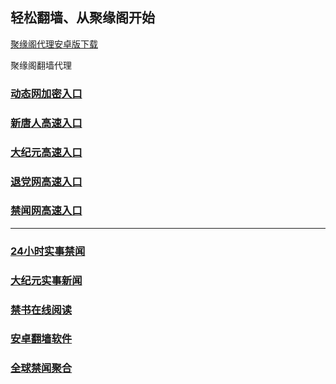 
## 轻松翻墙、从聚缘阁开始


[聚缘阁代理安卓版下载](https://gitlab.com/juyuange/2/-/raw/master/jyg.apk)

聚缘阁翻墙代理 



### [动态网加密入口](https://rt.b82ka.club/6/458/888)


### [新唐人高速入口](https://jw.b82ka.club/6/458/5)

### [大纪元高速入口](https://jw.b82ka.club/6/458/7)

### [退党网高速入口](https://jw.b82ka.club/6/458/8)

### [禁闻网高速入口](https://jw.b82ka.club/ban)



***




### [24小时实事禁闻](https://git.io/fj3Go)

### [大纪元实事新闻](https://git.io/fjmgE)


### [禁书在线阅读](https://github.com/txyzum203/djy/blob/master/gb/9p.md?flntdtv#1)


### [安卓翻墙软件](https://git.io/afq)

### [全球禁闻聚合](https://github.com/gfw-breaker/banned-news1/blob/master/README.md)







